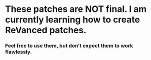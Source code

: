 # These patches are NOT final. I am currently learning how to create ReVanced patches.
### Feel free to use them, but don't expect them to work flawlessly.